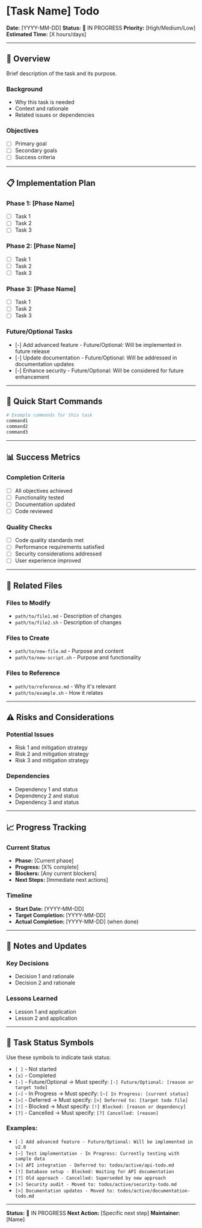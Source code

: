 # [Task Name] Todo

**Date:** [YYYY-MM-DD]
**Status:** 🔄 IN PROGRESS
**Priority:** [High/Medium/Low]
**Estimated Time:** [X hours/days]

---

## 🎯 **Overview**

Brief description of the task and its purpose.

### **Background**
- Why this task is needed
- Context and rationale
- Related issues or dependencies

### **Objectives**
- [ ] Primary goal
- [ ] Secondary goals
- [ ] Success criteria

---

## 📋 **Implementation Plan**

### **Phase 1: [Phase Name]**
- [ ] Task 1
- [ ] Task 2
- [ ] Task 3

### **Phase 2: [Phase Name]**
- [ ] Task 1
- [ ] Task 2
- [ ] Task 3

### **Phase 3: [Phase Name]**
- [ ] Task 1
- [ ] Task 2
- [ ] Task 3

### **Future/Optional Tasks**
- [-] Add advanced feature - Future/Optional: Will be implemented in future release
- [-] Update documentation - Future/Optional: Will be addressed in documentation updates
- [-] Enhance security - Future/Optional: Will be considered for future enhancement

---

## 🚀 **Quick Start Commands**

```bash
# Example commands for this task
command1
command2
command3
```

---

## 📊 **Success Metrics**

### **Completion Criteria**
- [ ] All objectives achieved
- [ ] Functionality tested
- [ ] Documentation updated
- [ ] Code reviewed

### **Quality Checks**
- [ ] Code quality standards met
- [ ] Performance requirements satisfied
- [ ] Security considerations addressed
- [ ] User experience improved

---

## 🔗 **Related Files**

### **Files to Modify**
- `path/to/file1.md` - Description of changes
- `path/to/file2.sh` - Description of changes

### **Files to Create**
- `path/to/new-file.md` - Purpose and content
- `path/to/new-script.sh` - Purpose and functionality

### **Files to Reference**
- `path/to/reference.md` - Why it's relevant
- `path/to/example.sh` - How it relates

---

## ⚠️ **Risks and Considerations**

### **Potential Issues**
- Risk 1 and mitigation strategy
- Risk 2 and mitigation strategy
- Risk 3 and mitigation strategy

### **Dependencies**
- Dependency 1 and status
- Dependency 2 and status
- Dependency 3 and status

---

## 📈 **Progress Tracking**

### **Current Status**
- **Phase:** [Current phase]
- **Progress:** [X% complete]
- **Blockers:** [Any current blockers]
- **Next Steps:** [Immediate next actions]

### **Timeline**
- **Start Date:** [YYYY-MM-DD]
- **Target Completion:** [YYYY-MM-DD]
- **Actual Completion:** [YYYY-MM-DD] (when done)

---

## 📝 **Notes and Updates**

### **Key Decisions**
- Decision 1 and rationale
- Decision 2 and rationale

### **Lessons Learned**
- Lesson 1 and application
- Lesson 2 and application

---

## 🎨 **Task Status Symbols**

Use these symbols to indicate task status:
- `[ ]` - Not started
- `[x]` - Completed
- `[-]` - Future/Optional → Must specify: `[-] Future/Optional: [reason or target todo]`
- `[~]` - In Progress → Must specify: `[~] In Progress: [current status]`
- `[>]` - Deferred → Must specify: `[>] Deferred to: [target todo file]`
- `[!]` - Blocked → Must specify: `[!] Blocked: [reason or dependency]`
- `[?]` - Cancelled → Must specify: `[?] Cancelled: [reason]`

### **Examples:**
- `[-] Add advanced feature - Future/Optional: Will be implemented in v2.0`
- `[~] Test implementation - In Progress: Currently testing with sample data`
- `[>] API integration - Deferred to: todos/active/api-todo.md`
- `[!] Database setup - Blocked: Waiting for API documentation`
- `[?] Old approach - Cancelled: Superseded by new approach`
- `[>] Security audit - Moved to: todos/active/security-todo.md`
- `[>] Documentation updates - Moved to: todos/active/documentation-todo.md`

---

**Status:** 🔄 IN PROGRESS
**Next Action:** [Specific next step]
**Maintainer:** [Name]
